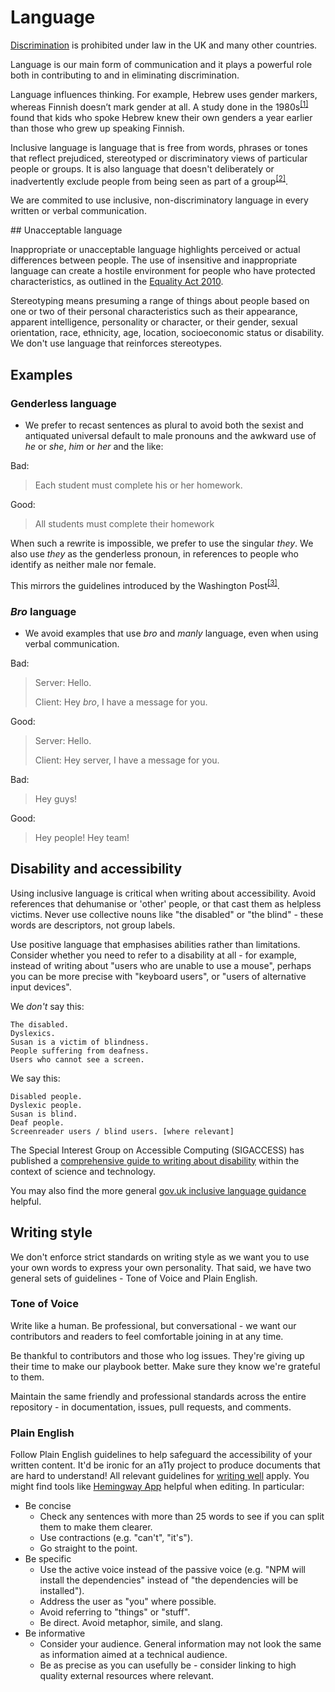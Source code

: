 # Language

[Discrimination](https://en.wikipedia.org/wiki/Discrimination) is prohibited under law in the UK and many other countries.

Language is our main form of communication and it plays a powerful role both in contributing to and in eliminating discrimination.

Language influences thinking. For example, Hebrew uses gender markers, whereas Finnish doesn’t mark gender at all. A study done in the 1980s<sup>[\[1\]][wiley]</sup> found that kids who spoke Hebrew knew their own genders a year earlier than those who grew up speaking Finnish.

Inclusive language is language that is free from words, phrases or tones that reflect prejudiced, stereotyped or discriminatory views of particular people or groups. It is also language that doesn't deliberately or inadvertently exclude people from being seen as part of a group<sup>[\[2\]][govau]</sup>.

We are commited to use inclusive, non-discriminatory language in every written or verbal communication.

## Unacceptable language

Inappropriate or unacceptable language highlights perceived or actual differences between people. The use of insensitive and inappropriate language can create a hostile environment for people who have protected characteristics, as outlined in the [Equality Act 2010](http://www.legislation.gov.uk/ukpga/2010/15/contents).

Stereotyping means presuming a range of things about people based on one or two of their personal characteristics such as their appearance, apparent intelligence, personality or character, or their gender, sexual orientation, race, ethnicity, age, location, socioeconomic status or disability. We don't use language that reinforces stereotypes.


## Examples


### Genderless language

* We prefer to recast sentences as plural to avoid both the sexist and antiquated universal default to male pronouns and the awkward use of _he_ or _she_, _him_ or _her_ and the like:

Bad:
> Each student must complete his or her homework.

Good:
> All students must complete their homework

When such a rewrite is impossible, we prefer to use the singular _they_. We also use _they_ as the genderless pronoun, in references to people who identify as neither male nor female.

This mirrors the guidelines introduced by the Washington Post<sup>[\[3\]][post]</sup>.


### _Bro_ language

* We avoid examples that use _bro_ and _manly_ language, even when using verbal communication.

Bad:
> Server: Hello.
>
> Client: Hey _bro_, I have a message for you.

Good:
> Server: Hello.
>
> Client: Hey server, I have a message for you.

Bad:
> Hey guys!

Good:
> Hey people!
> Hey team!


## Disability and accessibility

Using inclusive language is critical when writing about accessibility. Avoid references that dehumanise or 'other' people, or that cast them as helpless victims. Never use collective nouns like "the disabled" or "the blind" - these words are descriptors, not group labels. 

Use positive language that emphasises abilities rather than limitations. Consider whether you need to refer to a disability at all - for example, instead of writing about "users who are unable to use a mouse", perhaps you can be more precise with "keyboard users", or "users of alternative input devices". 

We _don't_ say this:

```
The disabled.
Dyslexics. 
Susan is a victim of blindness.
People suffering from deafness.
Users who cannot see a screen.
```

We say this:

```
Disabled people. 
Dyslexic people.
Susan is blind.
Deaf people. 
Screenreader users / blind users. [where relevant]
```

The Special Interest Group on Accessible Computing (SIGACCESS) has published a [comprehensive guide to writing about disability](http://www.sigaccess.org/welcome-to-sigaccess/resources/accessible-writing-guide/) within the context of science and technology. 

You may also find the more general [gov.uk inclusive language guidance](https://www.gov.uk/government/publications/inclusive-communication/inclusive-language-words-to-use-and-avoid-when-writing-about-disability) helpful. 

## Writing style

We don't enforce strict standards on writing style as we want you to use your own words to express your own personality. That said, we have two general sets of guidelines - Tone of Voice and Plain English.

### Tone of Voice

Write like a human. Be professional, but conversational - we want our contributors and readers to feel comfortable joining in at any time. 

Be thankful to contributors and those who log issues. They're giving up their time to make our playbook better. Make sure they know we're grateful to them. 

Maintain the same friendly and professional standards across the entire repository - in documentation, issues, pull requests, and comments. 

### Plain English

Follow Plain English guidelines to help safeguard the accessibility of your written content. It'd be ironic for an a11y project to produce documents that are hard to understand! All relevant guidelines for [writing well][writing-well] apply. You might find tools like [Hemingway App][hemingway] helpful when editing. In particular:

- Be concise  
  - Check any sentences with more than 25 words to see if you can split them to make them clearer.
  - Use contractions (e.g. "can't", "it's").
  - Go straight to the point.
- Be specific
  - Use the active voice instead of the passive voice (e.g. "NPM will install the dependencies" instead of "the dependencies will be installed").
  - Address the user as "you" where possible.
  - Avoid referring to "things" or "stuff".
  - Be direct. Avoid metaphor, simile, and slang.
- Be informative
  - Consider your audience. General information may not look the same as information aimed at a technical audience.
  - Be as precise as you can usefully be - consider linking to high quality external resources where relevant.


[govau]: https://www.education.tas.gov.au/.../Documents/Guidelines-for-Inclusive-Language.pdf "Guidelines for Inclusive Language"
[hemingway]: http://www.hemingwayapp.com/
[post]: http://www.poynter.org/2015/the-washington-post-will-allow-singular-they/387542/ "The Washington Post will allow singular ‘they’"
[wiley]: http://onlinelibrary.wiley.com/doi/10.1111/j.1467-1770.1982.tb00973.x/abstract "Language environment and gender identity attainment"
[writing-well]: http://writersdiet.com/?page_id=16 
